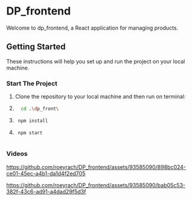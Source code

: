 # DP_frontend

Welcome to dp_frontend, a React application for managing products.

## Getting Started

These instructions will help you set up and run the project on your local machine.

### Start The Project

1. Clone the repository to your local machine and then run on terminal:
   
2.  ```bash
      cd .\dp_front\
3.   ```bash
      npm install

4.   ```bash
      npm start
   

### Videos


https://github.com/roeyrach/DP_frontend/assets/93585090/898bc024-ce01-45ec-a4b1-da1d4f2ed705



https://github.com/roeyrach/DP_frontend/assets/93585090/bab05c53-382f-43c6-ad91-a4dad29f5d3f

